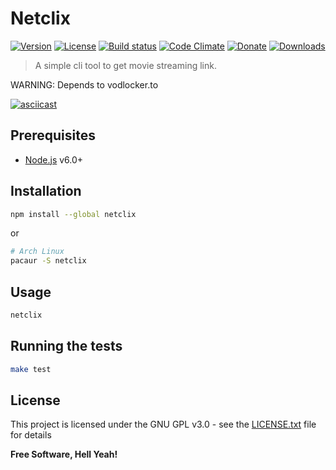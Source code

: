 Netclix
===

[![Version](https://img.shields.io/github/tag/johackim/netclix.svg?label=version&style=flat-square&colorA=0d7377&colorB=44c2c7)](https://github.com/johackim/netclix/releases)
[![License](https://img.shields.io/badge/license-GPL%20v3%2B-yellow.svg?style=flat-square&colorA=0d7377&colorB=44c2c7)](https://raw.githubusercontent.com/johackim/netclix/master/LICENSE.txt)
[![Build status](https://img.shields.io/travis/johackim/netclix.svg?style=flat-square&colorA=0d7377&colorB=44c2c7)](https://travis-ci.org/johackim/netclix/branches)
[![Code Climate](https://img.shields.io/codeclimate/maintainability/johackim/netclix.svg?style=flat-square&colorA=0d7377&colorB=44c2c7)](https://codeclimate.com/github/johackim/netclix)
[![Donate](https://img.shields.io/badge/donate-liberapay-blue.svg?style=flat-square&colorA=0d7377&colorB=44c2c7)](https://liberapay.com/johackim/donate)
[![Downloads](https://img.shields.io/npm/dt/netclix.svg?style=flat-square&colorA=0d7377&colorB=44c2c7)](https://www.npmjs.com/package/netclix)

> A simple cli tool to get movie streaming link.

WARNING: Depends to vodlocker.to

[![asciicast](https://asciinema.org/a/125918.png)](https://asciinema.org/a/125918?t=0:01)

## Prerequisites

- [Node.js](https://nodejs.org/) v6.0+

## Installation

```bash
npm install --global netclix
```

or

```bash
# Arch Linux
pacaur -S netclix
```

## Usage

```bash
netclix
```

## Running the tests

```bash
make test
```

## License

This project is licensed under the GNU GPL v3.0 - see the [LICENSE.txt](LICENSE.txt) file for details

**Free Software, Hell Yeah!**

